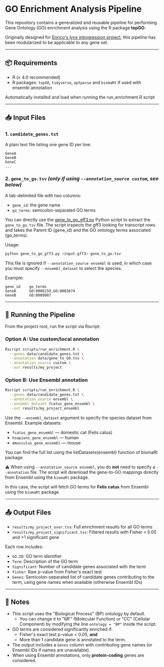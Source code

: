 # GO Enrichment Analysis Pipeline

This repository contains a generalized and reusable pipeline for performing Gene Ontology (GO) enrichment analysis using the R package **topGO**.

Originally designed for [Enrico's lynx introgression project](https://github.com/Enricobazzi/Lynxtrogression_v2), this pipeline has been modularized to be applicable to any gene set.

---

## 📦 Requirements

- R (≥ 4.0 recommended)
- R packages: `topGO`, `tidyverse`, `optparse` and `biomaRt` if used with ensembl annotation

Automatically installed and load when running the run_enrichment.R script

---

## 📥 Input Files

### 1. `candidate_genes.txt`
A plain text file listing one gene ID per line:

```
GeneA
GeneB
GeneC
...
```

### 2. `gene_to_go.tsv` *(only if using `--annotation_source custom`, see below)*
A tab-delimited file with two columns:
- `gene_id`: the gene name
- `go_terms`: semicolon-separated GO terms

You can directly use the [gene_to_go_gff3.py](https://github.com/lorenalorenzo/Functional_enrichment/blob/main/scripts/gene_to_go_gff3.py) Python script to extract the `gene_to_go.tsv` file. The script inspects the gff3 looking for transcript rows and takes the Parent ID (gene_id) and the GO ontology terms associated (go_terms).

Usage:
```bash
python gene_to_go_gff3.py <input.gff3> gene_to_go.tsv
```

This file is ignored if `--annotation_source ensembl` is used, in which case you must specify `--ensembl_dataset` to select the species.

Example:
```
gene_id    go_terms
GeneA      GO:0008150,GO:0003674
GeneB      GO:0009987
```

---

## 🚀 Running the Pipeline

From the project root, run the script via Rscript:

### Option A: Use custom/local annotation

```bash
Rscript scripts/run_enrichment.R \
  --genes data/candidate_genes.txt \
  --annotation data/gene_to_GO.tsv \
  --annotation_source custom \
  --out results/my_project
```

### Option B: Use Ensembl annotation 

```bash
Rscript scripts/run_enrichment.R \
  --genes data/candidate_genes.txt \
  --annotation_source ensembl \
  --ensembl_dataset fcatus_gene_ensembl \
  --out results/my_project_ensembl
```

Use the `--ensembl_dataset` argument to specify the species dataset from Ensembl. Example datasets:
- `fcatus_gene_ensembl` — domestic cat (Felis catus)
- `hsapiens_gene_ensembl` — human
- `mmusculus_gene_ensembl` — mouse

You can find the full list using the listDatasets(ensembl) function of biomaRt package.

⚠️ When using `--annotation_source ensembl`, you do **not** need to specify a `--annotation` file. The script will download the gene-to-GO mappings directly from Ensembl using the `biomaRt` package.

In this case, the script will fetch GO terms for **Felis catus** from Ensembl using the `biomaRt` package.


---

## 📤 Output Files

- `results/my_project_over.tsv`: Full enrichment results for all GO terms
- `results/my_project_significant.tsv`: Filtered results with Fisher < 0.05 and >1 significant gene

Each row includes:
- `GO.ID`: GO term identifier
- `Term`: Description of the GO term
- `Significant`: Number of candidate genes associated with the term
- `Fisher`: Raw p-value from Fisher's exact test
- `Genes`: Semicolon-separated list of candidate genes contributing to the term, using gene names when available (otherwise Ensembl IDs)
---

## 🧪 Notes

- This script uses the "Biological Process" (BP) ontology by default.
  - You can change it to "MF" (Molecular Function) or "CC" (Cellular Component) by modifying the line `ontology = "BP"` inside the script.
- GO terms are considered significantly enriched if:
  - Fisher's exact test p-value < 0.05, **and**
  - More than 1 candidate gene is annotated to the term.
- The output includes a `Genes` column with contributing gene names (or Ensembl IDs if names are unavailable).
- When using Ensembl annotations, only **protein-coding** genes are considered.